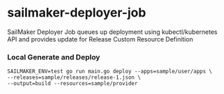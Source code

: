 # sailmaker-deployer-job
SailMaker Deployer Job queues up deployment using kubectl/kubernetes API and provides update for Release Custom Resource Definition

### Local Generate and Deploy

```
SAILMAKER_ENV=test go run main.go deploy --apps=sample/user/apps \
--releases=sample/releases/release-1.json \
--output=build --resources=sample/provider

```